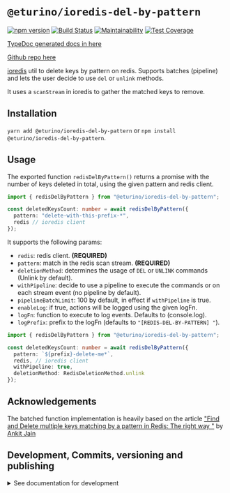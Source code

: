 # `@eturino/ioredis-del-by-pattern`

[![npm version](https://badge.fury.io/js/%40eturino%2Fioredis-del-by-pattern.svg)](https://badge.fury.io/js/%40eturino%2Fioredis-del-by-pattern)
[![Build Status](https://travis-ci.org/eturino/ioredis-del-by-pattern.ts.svg?branch=master)](https://travis-ci.org/eturino/ioredis-del-by-pattern.ts)
[![Maintainability](https://api.codeclimate.com/v1/badges/653fcf67de9f3bc22c84/maintainability)](https://codeclimate.com/github/eturino/ioredis-del-by-pattern/maintainability)
[![Test Coverage](https://api.codeclimate.com/v1/badges/653fcf67de9f3bc22c84/test_coverage)](https://codeclimate.com/github/eturino/ioredis-del-by-pattern/test_coverage)

[TypeDoc generated docs in here](https://eturino.github.io/ioredis-del-by-pattern.ts)

[Github repo here](https://github.com/eturino/ioredis-del-by-pattern.ts)

[ioredis](https://github.com/luin/ioredis) util to delete keys by pattern on redis. Supports batches (pipeline) and lets the user decide to use `del` or `unlink` methods.

It uses a `scanStream` in ioredis to gather the matched keys to remove.

## Installation

`yarn add @eturino/ioredis-del-by-pattern` or `npm install @eturino/ioredis-del-by-pattern`.

## Usage

The exported function `redisDelByPattern()` returns a promise with the number of keys deleted in total, using the given pattern and redis client.

```typescript
import { redisDelByPattern } from "@eturino/ioredis-del-by-pattern";

const deletedKeysCount: number = await redisDelByPattern({
  pattern: "delete-with-this-prefix-*",
  redis // ioredis client
});
```

It supports the following params:

- `redis`: redis client. **(REQUIRED)**
- `pattern`: match in the redis scan stream. **(REQUIRED)**
- `deletionMethod`: determines the usage of `DEL` or `UNLINK` commands (Unlink by default).
- `withPipeline`: decide to use a pipeline to execute the commands or on each stream event (no pipeline by default).
- `pipelineBatchLimit`: 100 by default, in effect if `withPipeline` is true.
- `enableLog`: if true, actions will be logged using the given logFn.
- `logFn`: function to execute to log events. Defaults to (console.log).
- `logPrefix`: prefix to the logFn (defaults to `"[REDIS-DEL-BY-PATTERN] "`).

```typescript
import { redisDelByPattern } from "@eturino/ioredis-del-by-pattern";

const deletedKeysCount: number = await redisDelByPattern({
  pattern: `${prefix}-delete-me*`,
  redis, // ioredis client
  withPipeline: true,
  deletionMethod: RedisDeletionMethod.unlink
});
```

## Acknowledgements

The batched function implementation is heavily based on the article ["Find and Delete multiple keys matching by a pattern in Redis: The right way
"](https://medium.com/oyotech/finding-and-deleting-the-redis-keys-by-pattern-the-right-way-123629d7730) by [Ankit Jain](https://github.com/AnkitJainAJ)

## Development, Commits, versioning and publishing

<details><summary>See documentation for development</summary>
<p>

See [The Typescript-Starter docs](https://github.com/bitjson/typescript-starter#bump-version-update-changelog-commit--tag-release).

### Commits and CHANGELOG

For commits, you should use [`commitizen`](https://github.com/commitizen/cz-cli)

```sh
yarn global add commitizen

#commit your changes:
git cz
```

As typescript-starter docs state:

This project is tooled for [conventional changelog](https://github.com/conventional-changelog/conventional-changelog) to make managing releases easier. See the [standard-version](https://github.com/conventional-changelog/standard-version) documentation for more information on the workflow, or [`CHANGELOG.md`](CHANGELOG.md) for an example.

```sh
# bump package.json version, update CHANGELOG.md, git tag the release
yarn run version
```

You may find a tool like [**`wip`**](https://github.com/bitjson/wip) helpful for managing work in progress before you're ready to create a meaningful commit.

### Creating the first version

Once you are ready to create the first version, run the following (note that `reset` is destructive and will remove all files not in the git repo from the directory).

```sh
# Reset the repo to the latest commit and build everything
yarn run reset && yarn run test && yarn run doc:html

# Then version it with standard-version options. e.g.:
# don't bump package.json version
yarn run version -- --first-release

# Other popular options include:

# PGP sign it:
# $ yarn run version -- --sign

# alpha release:
# $ yarn run version -- --prerelease alpha
```

And after that, remember to [publish the docs](#publish-the-docs).

And finally push the new tags to github and publish the package to npm.

```sh
# Push to git
git push --follow-tags origin master

# Publish to NPM (allowing public access, required if the package name is namespaced like `@somewhere/some-lib`)
yarn publish --access public
```

### Publish the Docs

```sh
yarn run doc:html && yarn run doc:publish
```

This will generate the docs and publish them in github pages.

### Generate a version

There is a single yarn command for preparing a new release. See [One-step publish preparation script in TypeScript-Starter](https://github.com/bitjson/typescript-starter#one-step-publish-preparation-script)

```sh
# Prepare a standard release
yarn prepare-release

# Push to git
git push --follow-tags origin master

# Publish to NPM (allowing public access, required if the package name is namespaced like `@somewhere/some-lib`)
yarn publish --access public
```

</p>
</details>
